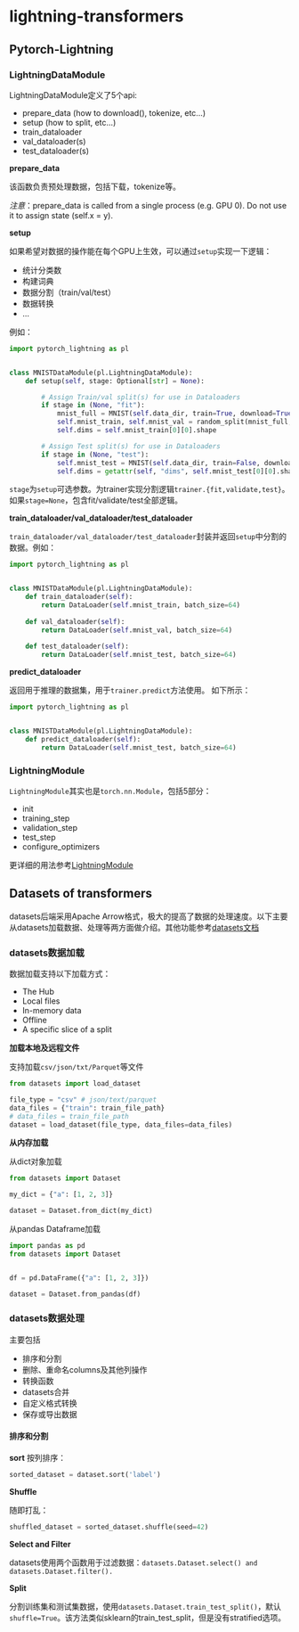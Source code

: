# lightning-transformers

## Pytorch-Lightning

### LightningDataModule

LightningDataModule定义了5个api:
  - prepare_data (how to download(), tokenize, etc…)
  - setup (how to split, etc…)
  - train_dataloader
  - val_dataloader(s)
  - test_dataloader(s)

**prepare_data**

该函数负责预处理数据，包括下载，tokenize等。

*注意*：prepare_data is called from a single process (e.g. GPU 0). Do not use it to assign state (self.x = y).


**setup**

如果希望对数据的操作能在每个GPU上生效，可以通过`setup`实现一下逻辑：

  - 统计分类数
  - 构建词典
  - 数据分割（train/val/test）
  - 数据转换
  - ...

例如：

```python
import pytorch_lightning as pl


class MNISTDataModule(pl.LightningDataModule):
    def setup(self, stage: Optional[str] = None):

        # Assign Train/val split(s) for use in Dataloaders
        if stage in (None, "fit"):
            mnist_full = MNIST(self.data_dir, train=True, download=True, transform=self.transform)
            self.mnist_train, self.mnist_val = random_split(mnist_full, [55000, 5000])
            self.dims = self.mnist_train[0][0].shape

        # Assign Test split(s) for use in Dataloaders
        if stage in (None, "test"):
            self.mnist_test = MNIST(self.data_dir, train=False, download=True, transform=self.transform)
            self.dims = getattr(self, "dims", self.mnist_test[0][0].shape)
```

`stage`为`setup`可选参数。为trainer实现分割逻辑`trainer.{fit,validate,test}`。如果`stage=None`，包含fit/validate/test全部逻辑。

**train_dataloader/val_dataloader/test_dataloader**

`train_dataloader/val_dataloader/test_dataloader`封装并返回`setup`中分割的数据。例如：

```python
import pytorch_lightning as pl


class MNISTDataModule(pl.LightningDataModule):
    def train_dataloader(self):
        return DataLoader(self.mnist_train, batch_size=64)
        
    def val_dataloader(self):
        return DataLoader(self.mnist_val, batch_size=64)
        
    def test_dataloader(self):
        return DataLoader(self.mnist_test, batch_size=64)
```

**predict_dataloader**

返回用于推理的数据集，用于`trainer.predict`方法使用。 如下所示：

```python
import pytorch_lightning as pl


class MNISTDataModule(pl.LightningDataModule):
    def predict_dataloader(self):
        return DataLoader(self.mnist_test, batch_size=64)
```

### LightningModule

`LightningModule`其实也是`torch.nn.Module`，包括5部分：

  - init
  - training_step
  - validation_step
  - test_step
  - configure_optimizers
  
  更详细的用法参考[LightningModule](https://pytorch-lightning.readthedocs.io/en/stable/common/lightning_module.html?highlight=LightningModule)


## Datasets of transformers

datasets后端采用Apache Arrow格式，极大的提高了数据的处理速度。以下主要从datasets加载数据、处理等两方面做介绍。其他功能参考[datasets文档](https://huggingface.co/docs/datasets)

### datasets数据加载

数据加载支持以下加载方式：
- The Hub
- Local files
- In-memory data
- Offline
- A specific slice of a split

**加载本地及远程文件**

支持加载`csv/json/txt/Parquet`等文件

```python
from datasets import load_dataset

file_type = "csv" # json/text/parquet
data_files = {"train": train_file_path}
# data_files = train_file_path
dataset = load_dataset(file_type, data_files=data_files)
```

**从内存加载**

从dict对象加载

```python
from datasets import Dataset

my_dict = {"a": [1, 2, 3]}

dataset = Dataset.from_dict(my_dict)
```

从pandas Dataframe加载

```python
import pandas as pd
from datasets import Dataset


df = pd.DataFrame({"a": [1, 2, 3]})

dataset = Dataset.from_pandas(df)
```

### datasets数据处理

主要包括
- 排序和分割
- 删除、重命名columns及其他列操作
- 转换函数
- datasets合并
- 自定义格式转换
- 保存或导出数据

#### 排序和分割

**sort**
按列排序：

```python
sorted_dataset = dataset.sort('label')
```

**Shuffle**

随即打乱：

```python
shuffled_dataset = sorted_dataset.shuffle(seed=42)
```

**Select and Filter**

datasets使用两个函数用于过滤数据：`datasets.Dataset.select() and datasets.Dataset.filter().`

**Split**

分割训练集和测试集数据，使用`datasets.Dataset.train_test_split()`，默认`shuffle=True`。该方法类似sklearn的train_test_split，但是没有stratified选项。

